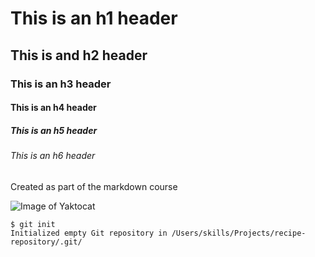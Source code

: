 # This is an h1 header
## This is and h2 header
### This is an h3 header
#### This is an h4 header
##### This is an h5 header
###### This is an h6 header


Created as part of the markdown course



![Image of Yaktocat](https://octodex.github.com/images/yaktocat.png)



```
$ git init
Initialized empty Git repository in /Users/skills/Projects/recipe-repository/.git/
```
